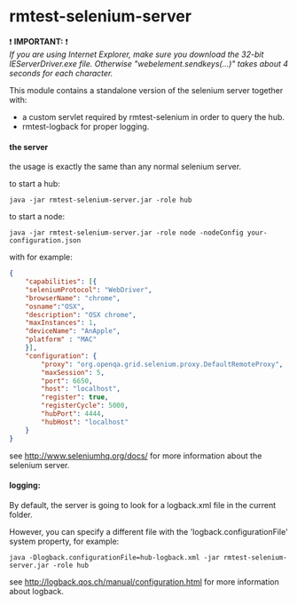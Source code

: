 rmtest-selenium-server
======

:exclamation: **IMPORTANT:** :exclamation: <br>
*If you are using Internet Explorer, make sure you download the 32-bit IEServerDriver.exe file.*
*Otherwise "webelement.sendkeys(...)" takes about 4 seconds for each character.*

This module contains a standalone version of the selenium server together with:

+ a custom servlet required by rmtest-selenium in order to query the hub.
+ rmtest-logback for proper logging.

#### the server

the usage is exactly the same than any normal selenium server.

to start a hub:

    java -jar rmtest-selenium-server.jar -role hub

to start a node:

    java -jar rmtest-selenium-server.jar -role node -nodeConfig your-configuration.json

with for example:
```json
{
    "capabilities": [{
	"seleniumProtocol": "WebDriver",
	"browserName": "chrome",
	"osname":"OSX",
	"description": "OSX chrome",
	"maxInstances": 1,
	"deviceName": "AnApple",
	"platform" : "MAC"
    }],
    "configuration": {
        "proxy": "org.openqa.grid.selenium.proxy.DefaultRemoteProxy",
        "maxSession": 5,
        "port": 6650,
        "host": "localhost",
        "register": true,
        "registerCycle": 5000,
        "hubPort": 4444,
        "hubHost": "localhost"
    }
}
```

see http://www.seleniumhq.org/docs/ for more information about the selenium server.

#### logging:

By default, the server is going to look for a logback.xml file in the current folder.

However, you can specify a different file with the 'logback.configurationFile' system property, for example:

    java -Dlogback.configurationFile=hub-logback.xml -jar rmtest-selenium-server.jar -role hub

see http://logback.qos.ch/manual/configuration.html for more information about logback.

